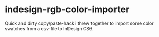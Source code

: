indesign-rgb-color-importer
===========================

Quick and dirty copy/paste-hack i threw together to import some color swatches from a csv-file to InDesign CS6.

